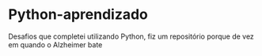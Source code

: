 # Python-aprendizado
 Desafios que completei utilizando Python, fiz um repositório porque de vez em quando o Alzheimer bate
